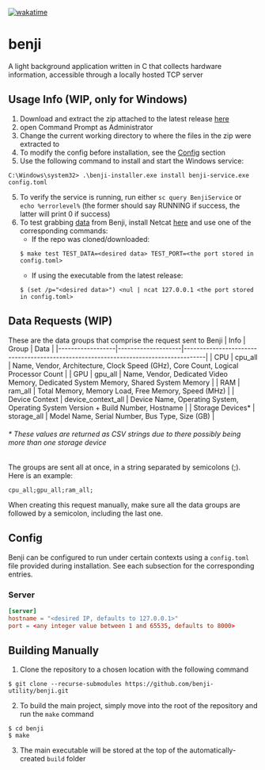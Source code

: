 [![wakatime](https://wakatime.com/badge/github/kryllyxofficial01/benji.svg)](https://wakatime.com/badge/github/kryllyxofficial01/benji)

# benji

A light background application written in C that collects hardware information, accessible through a locally hosted TCP server

## Usage Info (WIP, only for Windows)
1. Download and extract the zip attached to the latest release [here](https://github.com/benji-utility/benji/releases/latest)
2. open Command Prompt as Administrator
3. Change the current working directory to where the files in the zip were extracted to
4. To modify the config before installation, see the [Config](#config) section
4. Use the following command to install and start the Windows service:
```
C:\Windows\system32> .\benji-installer.exe install benji-service.exe config.toml
```
5. To verify the service is running, run either `sc query BenjiService` or `echo %errorlevel%` (the former should say RUNNING if success, the latter will print 0 if success)
5. To test grabbing [data](#data-requests-wip) from Benji, install Netcat [here](https://nmap.org/download.html#windows) and use one of the corresponding commands:
    - If the repo was cloned/downloaded:
    ```
    $ make test TEST_DATA=<desired data> TEST_PORT=<the port stored in config.toml>
    ```
    - If using the executable from the latest release:
    ```
    $ (set /p="<desired data>") <nul | ncat 127.0.0.1 <the port stored in config.toml>
    ```
## Data Requests (WIP)
These are the data groups that comprise the request sent to Benji
| Info             | Group              | Data                                                                                |
|------------------|--------------------|-------------------------------------------------------------------------------------|
| CPU              | cpu_all            | Name, Vendor, Architecture, Clock Speed (GHz), Core Count, Logical Processor Count  |
| GPU              | gpu_all            | Name, Vendor, Dedicated Video Memory, Dedicated System Memory, Shared System Memory |
| RAM              | ram_all            | Total Memory, Memory Load, Free Memory, Speed (MHz)                                 |
| Device Context   | device_context_all | Device Name, Operating System, Operating System Version + Build Number, Hostname    |
| Storage Devices* | storage_all        | Model Name, Serial Number, Bus Type, Size (GB)                                      |

###### * These values are returned as CSV strings due to there possibly being more than one storage device

The groups are sent all at once, in a string separated by semicolons (;). Here is an example:
```
cpu_all;gpu_all;ram_all;
```

When creating this request manually, make sure all the data groups are followed by a semicolon, including the last one.

## Config
Benji can be configured to run under certain contexts using a `config.toml` file provided during installation. See each subsection for the corresponding entries.

### Server
```toml
[server]
hostname = "<desired IP, defaults to 127.0.0.1>"
port = <any integer value between 1 and 65535, defaults to 8000>
```

## Building Manually
1. Clone the repository to a chosen location with the following command
```
$ git clone --recurse-submodules https://github.com/benji-utility/benji.git
```
2. To build the main project, simply move into the root of the repository and run the `make` command
```
$ cd benji
$ make
```
3. The main executable will be stored at the top of the automatically-created `build` folder
